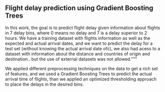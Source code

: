 ## Flight delay prediction using Gradient Boosting Trees

In this work, the goal is to predict flight delay given information
about flights in 7 delay bins,
where 0 means no delay and 7 is a delay superior to 2 hours. We have a training dataset 
with flights information as well as the expected and actual arrival dates, and we want to predict the delay for
a test set (without knowing the actual arrival date ofc), we also had acess to a dataset
with information about the distance and countries of origin and destination.. but the use of external datasets was not allowed.""" 

We applied different preprocessing techniques on the data to get a rich set of features, and we used a Gradient Boosting Trees to predict
the actual arrival time of flights, than we applied an optimized thresholding approach to place the delays in the desired bins.